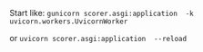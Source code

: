 
Start like: `gunicorn scorer.asgi:application  -k uvicorn.workers.UvicornWorker`

or `uvicorn scorer.asgi:application  --reload`

